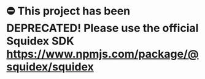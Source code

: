 # ⛔️ This project has been DEPRECATED! Please use the official Squidex SDK https://www.npmjs.com/package/@squidex/squidex
